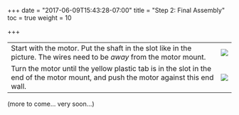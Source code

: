 +++
date = "2017-06-09T15:43:28-07:00"
title = "Step 2: Final Assembly"
toc = true
weight = 10

+++

| | |
|---|---|
| Start with the motor. Put the shaft in the slot like in the picture. The wires need to be *away* from the motor mount. | ![](../motor-1.jpg) |
| Turn the motor until the yellow plastic tab is in the slot in the end of the motor mount, and push the motor against this end wall. | ![](../motor-2.jpg) |

(more to come... very soon...)
